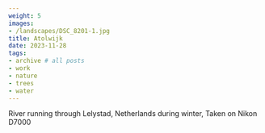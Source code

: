 ```yaml
---
weight: 5
images:
- /landscapes/DSC_8201-1.jpg
title: Atolwijk
date: 2023-11-28
tags:
- archive # all posts
- work
- nature
- trees
- water
---
```


River running through Lelystad, Netherlands during winter, Taken on Nikon D7000

